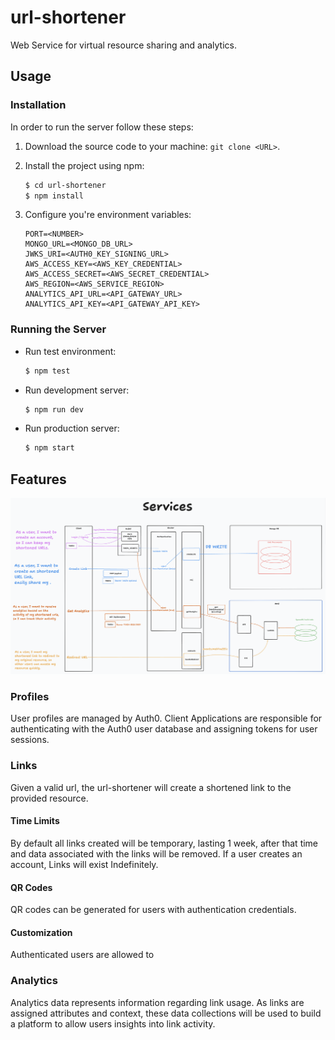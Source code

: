 # url-shortener

Web Service for virtual resource sharing and analytics.

## Usage

### Installation

In order to run the server follow these steps:

1. Download the source code to your machine: `git clone <URL>`.
1. Install the project using npm:

    ```bash
    $ cd url-shortener
    $ npm install
    ```

1. Configure you're environment variables:

    ```.env
    PORT=<NUMBER>
    MONGO_URL=<MONGO_DB_URL>
    JWKS_URI=<AUTH0_KEY_SIGNING_URL>
    AWS_ACCESS_KEY=<AWS_KEY_CREDENTIAL>
    AWS_ACCESS_SECRET=<AWS_SECRET_CREDENTIAL>
    AWS_REGION=<AWS_SERVICE_REGION>
    ANALYTICS_API_URL=<API_GATEWAY_URL>
    ANALYTICS_API_KEY=<API_GATEWAY_API_KEY>
    ```

### Running the Server

* Run test environment:

    ```bash
    $ npm test
    ```

* Run development server:

    ```bash
    $ npm run dev
    ```

* Run production server:

    ```bash
    $ npm start
    ```

## Features

![UML](./public/assets/images/uml.png)

### Profiles

User profiles are managed by Auth0.  Client Applications are responsible for authenticating with the Auth0 user database and assigning tokens for user sessions.

### Links

Given a valid url, the url-shortener will create a shortened link to the provided resource.

#### Time Limits

By default all links created will be temporary, lasting 1 week, after that time and data associated with the links will be removed.  If a user creates an account, Links will exist Indefinitely.

#### QR Codes

QR codes can be generated for users with authentication credentials.

#### Customization

Authenticated users are allowed to 

### Analytics

Analytics data represents information regarding link usage.  As links are assigned attributes and context, these data collections will be used to build a platform to allow users insights into link activity.
